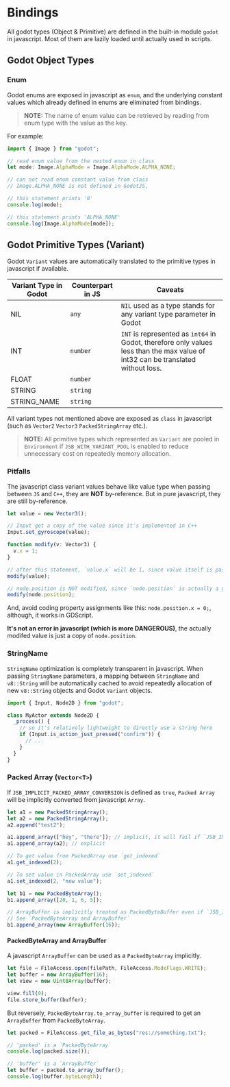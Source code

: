 # Bindings

All godot types (Object & Primitive) are defined in the built-in module `godot` in javascript. Most of them are lazily loaded until actually used in scripts.

## Godot Object Types

### Enum

Godot enums are exposed in javascript as `enum`, and the underlying constant values which already defined in enums are eliminated from bindings.

> **NOTE:** The name of enum value can be retrieved by reading from enum type with the value as the key.

For example:

```ts
import { Image } from "godot";

// read enum value from the nested enum in class
let mode: Image.AlphaMode = Image.AlphaMode.ALPHA_NONE;

// can not read enum constant value from class
// Image.ALPHA_NONE is not defined in GodotJS.

// this statement prints '0'
console.log(mode);

// this statement prints 'ALPHA_NONE'
console.log(Image.AlphaMode[mode]);
```

## Godot Primitive Types (Variant)

Godot `Variant` values are automatically translated to the primitive types in javascript if available.

| Variant Type in Godot | Counterpart in JS | Caveats                                                                                                                          |
| --------------------- | ----------------- | -------------------------------------------------------------------------------------------------------------------------------- |
| NIL                   | `any`             | `NIL` used as a type stands for any variant type parameter in Godot                                                              |
| INT                   | `number`          | `INT` is represented as `int64` in Godot, therefore only values less than the max value of int32 can be translated without loss. |
| FLOAT                 | `number`          |                                                                                                                                  |
| STRING                | `string`          |                                                                                                                                  |
| STRING_NAME           | `string`          |                                                                                                                                  |

All variant types not mentioned above are exposed as `class` in javascript (such as `Vector2` `Vector3` `PackedStringArray` etc.).

> **NOTE:** All primitive types which represented as `Variant` are pooled in `Environment` if `JSB_WITH_VARIANT_POOL` is enabled to reduce unnecessary cost on repeatedly memory allocation.

### Pitfalls

The javascript class variant values behave like value type when passing between `JS` and `C++`, they are **NOT** by-reference. But in pure javascript, they are still by-reference.

```ts
let value = new Vector3();

// Input get a copy of the value since it's implemented in C++
Input.set_gyroscope(value);

function modify(v: Vector3) {
  v.x = 1;
}

// after this statement, `value.x` will be 1, since value itself is passed by-reference
modify(value);

// node.position is NOT modified, since `node.position` is actually a getter implemented in C++ which returns a copy of it.
modify(node.position);
```

And, avoid coding property assignments like this: `node.position.x = 0;`, although, it works in GDScript.

**It's not an error in javascript (which is more DANGEROUS)**, the actually modifed value is just a copy of `node.position`.

### StringName

`StringName` optimization is completely transparent in javascript. When passing `StringName` parameters, a mapping between `StringName` and `v8::String` will be automatically cached to avoid repeatedly allocation of new `v8::String` objects and Godot `Variant` objects.

```ts
import { Input, Node2D } from "godot";

class MyActor extends Node2D {
  _process() {
    // so it's relatively lightweight to directly use a string here
    if (Input.is_action_just_pressed("confirm")) {
      // ...
    }
  }
}
```

### Packed Array (`Vector<T>`)

If `JSB_IMPLICIT_PACKED_ARRAY_CONVERSION` is defined as `true`, `Packed Array` will be implicitly converted from javascript `Array`.

```ts
let a1 = new PackedStringArray();
let a2 = new PackedStringArray();
a2.append("test2");

a1.append_array(["hey", "there"]); // implicit, it will fail if `JSB_IMPLICIT_PACKED_ARRAY_CONVERSION` is `0`
a1.append_array(a2); // explicit

// To get value from PackedArray use `get_indexed`
a1.get_indexed(2);

// To set value in PackedArray use `set_indexed`
a1.set_indexed(2, "new value");

let b1 = new PackedByteArray();
b1.append_array([20, 1, 6, 5]);

// ArrayBuffer is implicitly treated as PackedByteBuffer even if `JSB_IMPLICIT_PACKED_ARRAY_CONVERSION` is `0`
// See `PackedByteArray and ArrayBuffer`
b1.append_array(new ArrayBuffer(16));
```

#### PackedByteArray and ArrayBuffer

A javascript `ArrayBuffer` can be used as a `PackedByteArray` implicitly.

```ts
let file = FileAccess.open(filePath, FileAccess.ModeFlags.WRITE);
let buffer = new ArrayBuffer(16);
let view = new Uint8Array(buffer);

view.fill(0);
file.store_buffer(buffer);
```

But reversely, `PackedByteArray.to_array_buffer` is required to get an `ArrayBuffer` from `PackedByteArray`.

```ts
let packed = FileAccess.get_file_as_bytes("res://something.txt");

// 'packed' is a `PackedByteArray`
console.log(packed.size());

// 'buffer' is a `ArrayBuffer`
let buffer = packed.to_array_buffer();
console.log(buffer.byteLength);
```
